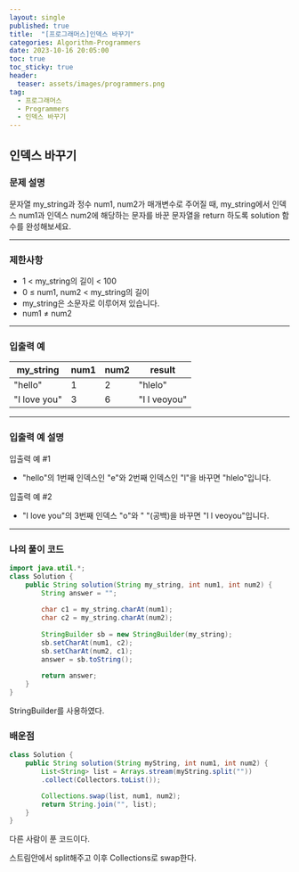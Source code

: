 ```yaml
---
layout: single
published: true
title:  "[프로그래머스]인덱스 바꾸기"
categories: Algorithm-Programmers
date: 2023-10-16 20:05:00
toc: true
toc_sticky: true
header:
  teaser: assets/images/programmers.png
tag:   
  - 프로그래머스
  - Programmers
  - 인덱스 바꾸기
---
```


## 인덱스 바꾸기

### 문제 설명

문자열 my_string과 정수 num1, num2가 매개변수로 주어질 때, my_string에서 인덱스 num1과 인덱스 num2에 해당하는 문자를 바꾼 문자열을 return 하도록 solution 함수를 완성해보세요.



----------------

### 제한사항

* 1 < my_string의 길이 < 100
* 0 ≤ num1, num2 < my_string의 길이
* my_string은 소문자로 이루어져 있습니다.
* num1 ≠ num2



----------------

### 입출력 예


|my_string	|num1	|num2	|result|
|---|---|---|---|
|"hello"	|1	|2	|"hlelo"|
|"I love you"	|3	|6	|"I l veoyou"|

----------------

### 입출력 예 설명

입출력 예 #1  

* "hello"의 1번째 인덱스인 "e"와 2번째 인덱스인 "l"을 바꾸면 "hlelo"입니다.
  

입출력 예 #2  

* "I love you"의 3번째 인덱스 "o"와 " "(공백)을 바꾸면 "I l veoyou"입니다.
  

  

----------------

### 나의 풀이 코드

```java
import java.util.*;
class Solution {
    public String solution(String my_string, int num1, int num2) {
        String answer = "";
        
        char c1 = my_string.charAt(num1);
        char c2 = my_string.charAt(num2);
        
        StringBuilder sb = new StringBuilder(my_string);
        sb.setCharAt(num1, c2);
        sb.setCharAt(num2, c1);
        answer = sb.toString();
        
        return answer;
    }
}
```


StringBuilder를 사용하였다.



### 배운점


```java
class Solution {
    public String solution(String myString, int num1, int num2) {
        List<String> list = Arrays.stream(myString.split(""))
        .collect(Collectors.toList());

        Collections.swap(list, num1, num2);
        return String.join("", list);
    }
}

```

다른 사람이 푼 코드이다.  

스트림안에서 split해주고 이후 Collections로 swap한다.
